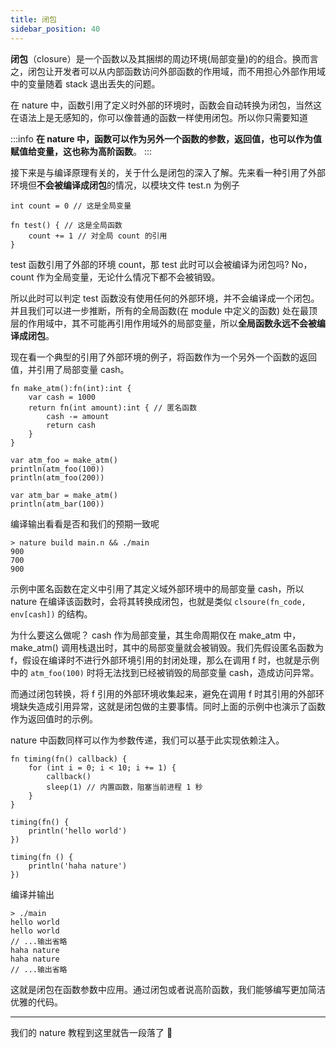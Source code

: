```yaml
---
title: 闭包
sidebar_position: 40
---
```


**闭包**（closure）是一个函数以及其捆绑的周边环境(局部变量)的的组合。换而言之，闭包让开发者可以从内部函数访问外部函数的作用域，而不用担心外部作用域中的变量随着 stack 退出丢失的问题。

在 nature 中，函数引用了定义时外部的环境时，函数会自动转换为闭包，当然这在语法上是无感知的，你可以像普通的函数一样使用闭包。所以你只需要知道

:::info
**在 nature 中，函数可以作为另外一个函数的参数，返回值，也可以作为值赋值给变量，这也称为高阶函数**。
:::

接下来是与编译原理有关的，关于什么是闭包的深入了解。先来看一种引用了外部环境但**不会被编译成闭包**的情况，以模块文件 test.n 为例子

```nature title='test.n'
int count = 0 // 这是全局变量

fn test() { // 这是全局函数
	count += 1 // 对全局 count 的引用
}
```

test 函数引用了外部的环境 count，那 test 此时可以会被编译为闭包吗? No，count 作为全局变量，无论什么情况下都不会被销毁。

所以此时可以判定 test 函数没有使用任何的外部环境，并不会编译成一个闭包。并且我们可以进一步推断，所有的全局函数(在 module 中定义的函数) 处在最顶层的作用域中，其不可能再引用作用域外的局部变量，所以**全局函数永远不会被编译成闭包**。

现在看一个典型的引用了外部环境的例子，将函数作为一个另外一个函数的返回值，并引用了局部变量 cash。

```nature title='main.n'
fn make_atm():fn(int):int {
	var cash = 1000
	return fn(int amount):int { // 匿名函数
		cash -= amount
		return cash
	}
}

var atm_foo = make_atm()
println(atm_foo(100))
println(atm_foo(200))

var atm_bar = make_atm()
println(atm_bar(100))
```

编译输出看看是否和我们的预期一致呢

```shell
> nature build main.n && ./main
900
700
900
```

示例中匿名函数在定义中引用了其定义域外部环境中的局部变量 cash，所以 nature 在编译该函数时，会将其转换成闭包，也就是类似 `clsoure(fn_code, env[cash])` 的结构。

为什么要这么做呢？ cash 作为局部变量，其生命周期仅在 make_atm 中，make_atm() 调用栈退出时，其中的局部变量就会被销毁。我们先假设匿名函数为 f，假设在编译时不进行外部环境引用的封闭处理，那么在调用 f 时，也就是示例中的 `atm_foo(100)` 时将无法找到已经被销毁的局部变量 cash，造成访问异常。

而通过闭包转换，将 f 引用的外部环境收集起来，避免在调用 f 时其引用的外部环境缺失造成引用异常，这就是闭包做的主要事情。同时上面的示例中也演示了函数作为返回值时的示例。

nature 中函数同样可以作为参数传递，我们可以基于此实现依赖注入。

```nature
fn timing(fn() callback) {
	for (int i = 0; i < 10; i += 1) {
		callback()
		sleep(1) // 内置函数，阻塞当前进程 1 秒
	}
}

timing(fn() {
	println('hello world')
})

timing(fn () {
	println('haha nature')
})
```

编译并输出

```nature
> ./main
hello world
hello world
// ...输出省略
haha nature
haha nature
// ...输出省略
```

这就是闭包在函数参数中应用。通过闭包或者说高阶函数，我们能够编写更加简洁优雅的代码。

---

我们的 nature 教程到这里就告一段落了 👋
